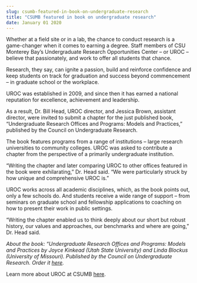 ```yaml
---
slug: csumb-featured-in-book-on-undergraduate-research
title: "CSUMB featured in book on undergraduate research"
date: January 01 2020
---
```


<p>Whether at a field site or in a lab, the chance to conduct research is a game-changer when it comes to earning a degree. Staff members of CSU Monterey Bay’s Undergraduate Research Opportunities Center – or UROC – believe that passionately, and work to offer all students that chance.
</p><p>Research, they say, can ignite a passion, build and reinforce confidence and keep students on track for graduation and success beyond commencement – in graduate school or the workplace.
</p><p>UROC was established in 2009, and since then it has earned a national reputation for excellence, achievement and leadership.
</p><p>As a result, Dr. Bill Head, UROC director, and Jessica Brown, assistant director, were invited to submit a chapter for the just published book, “Undergraduate Research Offices and Programs: Models and Practices,” published by the Council on Undergraduate Research.
</p><p>The book features programs from a range of institutions – large research universities to community colleges. UROC was asked to contribute a chapter from the perspective of a primarily undergraduate institution.
</p><p>“Writing the chapter and later comparing UROC to other offices featured in the book were exhilarating,” Dr. Head said. “We were particularly struck by how unique and comprehensive UROC is.”
</p><p>UROC works across all academic disciplines, which, as the book points out, only a few schools do. And students receive a wide range of support – from seminars on graduate school and fellowship applications to coaching on how to present their work in public settings.
</p><p>“Writing the chapter enabled us to think deeply about our short but robust history, our values and approaches, our benchmarks and where are going,” Dr. Head said.
</p><p><em>About the book: “Undergraduate Research Offices and Programs: Models and Practices by Joyce Kinkead (Utah State University) and Linda Blockus (University of Missouri). Published by the Council on Undergraduate Research. Order it <a href="http://www.cur.org/publications.html">here</a>.</em>
</p><p>Learn more about UROC at CSUMB <a href="http://csumb.edu/uroc">here</a>.
</p><p> 
</p>
